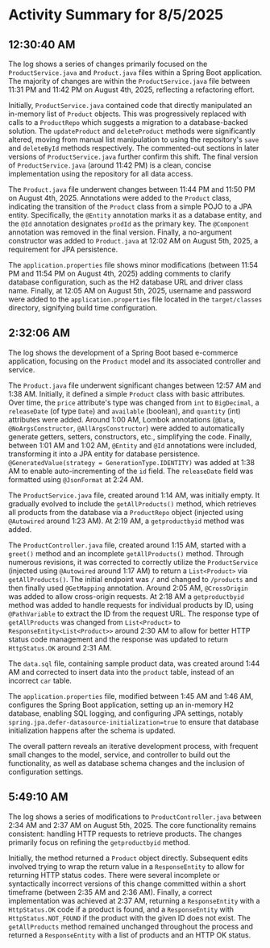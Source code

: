 # Activity Summary for 8/5/2025

## 12:30:40 AM
The log shows a series of changes primarily focused on the `ProductService.java` and `Product.java` files within a Spring Boot application.  The majority of changes are within the `ProductService.java` file between 11:31 PM and 11:42 PM on August 4th, 2025, reflecting a refactoring effort.

Initially, `ProductService.java` contained code that directly manipulated an in-memory list of `Product` objects.  This was progressively replaced with calls to a `ProductRepo` which suggests a migration to a database-backed solution.  The `updateProduct` and `deleteProduct` methods were significantly altered, moving from manual list manipulation to using the repository's `save` and `deleteById` methods respectively.  The commented-out sections in later versions of `ProductService.java` further confirm this shift.  The final version of `ProductService.java` (around 11:42 PM) is a clean, concise implementation using the repository for all data access.


The `Product.java` file underwent changes between 11:44 PM and 11:50 PM on August 4th, 2025.  Annotations were added to the `Product` class,  indicating the transition of the `Product` class from a simple POJO to a JPA entity.  Specifically, the `@Entity` annotation marks it as a database entity, and the `@Id` annotation designates `prodId` as the primary key. The `@Component` annotation was removed in the final version.  Finally, a no-argument constructor was added to `Product.java` at 12:02 AM on August 5th, 2025, a requirement for JPA persistence.


The `application.properties` file shows minor modifications (between 11:54 PM and 11:54 PM on August 4th, 2025) adding comments to clarify database configuration, such as the H2 database URL and driver class name. Finally, at 12:05 AM on August 5th, 2025, username and password were added to the `application.properties` file located in the `target/classes` directory, signifying build time configuration.


## 2:32:06 AM
The log shows the development of a Spring Boot based e-commerce application, focusing on the `Product` model and its associated controller and service.

The `Product.java` file underwent significant changes between 12:57 AM and 1:38 AM. Initially, it defined a simple `Product` class with basic attributes.  Over time,  the `price` attribute's type was changed from `int` to `BigDecimal`, a `releaseDate` (of type `Date`) and `available` (boolean), and `quantity` (int) attributes were added.  Around 1:00 AM, Lombok annotations (`@Data`, `@NoArgsConstructor`, `@AllArgsConstructor`) were added to automatically generate getters, setters, constructors, etc., simplifying the code.  Finally, between 1:01 AM and 1:02 AM,  `@Entity` and `@Id` annotations were included, transforming it into a JPA entity for database persistence.  `@GeneratedValue(strategy = GenerationType.IDENTITY)` was added at 1:38 AM to enable auto-incrementing of the `id` field.  The `releaseDate` field was formatted using `@JsonFormat` at 2:24 AM.

The `ProductService.java` file, created around 1:14 AM, was initially empty.  It gradually evolved to include the `getAllProducts()` method, which retrieves all products from the database via a `ProductRepo` object (injected using `@Autowired` around 1:23 AM). At 2:19 AM, a `getproductbyid` method was added.

The `ProductController.java` file, created around 1:15 AM, started with a `greet()` method and an incomplete `getAllProducts()` method.  Through numerous revisions,  it was corrected to correctly utilize the `ProductService` (injected using `@Autowired` around 1:17 AM) to return a `List<Product>` via `getAllProducts()`.  The initial endpoint was `/` and changed to `/products` and then finally used `@GetMapping` annotation.  Around 2:05 AM, `@CrossOrigin` was added to allow cross-origin requests. At 2:18 AM a `getproductbyid` method  was added to handle requests for individual products by ID, using `@PathVariable` to extract the ID from the request URL.  The response type of `getAllProducts` was changed from `List<Product>` to `ResponseEntity<List<Product>>` around 2:30 AM to allow for better HTTP status code management and the response was updated to return `HttpStatus.OK` around 2:31 AM.

The `data.sql` file, containing sample product data, was created around 1:44 AM and corrected to insert data into the `product` table, instead of an incorrect `car` table.

The `application.properties` file, modified between 1:45 AM and 1:46 AM, configures the Spring Boot application, setting up an in-memory H2 database, enabling SQL logging, and configuring JPA settings, notably `spring.jpa.defer-datasource-initialization=true` to ensure that database initialization happens after the schema is updated.


The overall pattern reveals an iterative development process, with frequent small changes to the model, service, and controller to build out the functionality, as well as database schema changes and the inclusion of configuration settings.


## 5:49:10 AM
The log shows a series of modifications to `ProductController.java` between 2:34 AM and 2:37 AM on August 5th, 2025.  The core functionality remains consistent:  handling HTTP requests to retrieve products.  The changes primarily focus on refining the `getproductbyid` method.

Initially, the method returned a `Product` object directly.  Subsequent edits involved trying to wrap the return value in a `ResponseEntity` to allow for returning HTTP status codes.  There were several incomplete or syntactically incorrect versions of this change committed within a short timeframe (between 2:35 AM and 2:36 AM).  Finally, a correct implementation was achieved at 2:37 AM, returning a `ResponseEntity` with a `HttpStatus.OK` code if a product is found, and a `ResponseEntity` with `HttpStatus.NOT_FOUND` if the product with the given ID does not exist.  The `getAllProducts` method remained unchanged throughout the process and returned a `ResponseEntity` with a list of products and an HTTP OK status.
